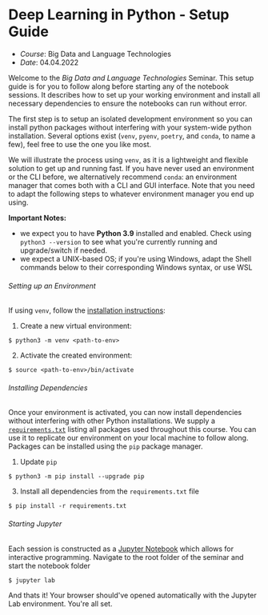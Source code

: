 # Deep Learning in Python - Setup Guide

- *Course*: Big Data and Language Technologies
- *Date*: 04.04.2022

Welcome to the *Big Data and Language Technologies* Seminar. This setup guide is for you to follow along before starting any of the notebook sessions.
It describes how to set up your working environment and install all necessary dependencies to ensure the notebooks can run without error.

The first step is to setup an isolated development environment so you can install python packages without interfering with your system-wide python installation. Several options exist (`venv`, `pyenv`, `poetry`, and `conda`, to name a few), feel free to use the one you like most. 

We will illustrate the process using `venv`, as it is a lightweight and flexible solution to get up and running fast. If you have never used an environment or the CLI before, we alternatively recommend `conda`: an environment manager that comes both with a CLI and GUI interface. Note that you need to adapt the following steps to whatever environment manager you end up using.

**Important Notes:** 
- we expect you to have **Python 3.9** installed and enabled. Check using `python3 --version` to see what you're currently running and upgrade/switch if needed.
- we expect a UNIX-based OS; if you're using Windows, adapt the Shell commands below to their corresponding Windows syntax, or use WSL

###### Setting up an Environment

If using `venv`, follow the [installation instructions](https://docs.python.org/3/library/venv.html):

1. Create a new virtual environment:

```shell
$ python3 -m venv <path-to-env>
```
2. Activate the created environment:

```shell
$ source <path-to-env>/bin/activate
```

###### Installing Dependencies

Once your environment is activated, you can now install dependencies without interfering with other Python installations.
We supply a [`requirements.txt`](https://temir.org/teaching/big-data-and-language-technologies-ss22/materials/requirements.txt) listing all packages used throughout this course. You can use it to replicate our environment on your local machine to follow along. Packages can be installed using the `pip` package manager.

1. Update `pip`

```shell
$ python3 -m pip install --upgrade pip
```
3. Install all dependencies from the `requirements.txt` file

```shell
$ pip install -r requirements.txt
```

###### Starting Jupyter

Each session is constructed as a [Jupyter Notebook](https://jupyter.org) which allows for interactive programming.
Navigate to the root folder of the seminar and start the notebook folder

```shell
$ jupyter lab
```

And thats it! Your browser should've opened automatically with the Jupyter Lab environment. You're all set.


